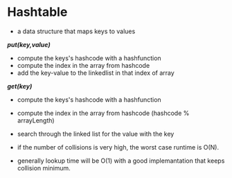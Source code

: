 # __Hashtable__

* a data structure that maps keys to values

_**put(key,value)**_

* compute the keys's hashcode with a hashfunction
* compute the index in the array from hashcode
* add the key-value to the linkedlist in that index of array

_**get(key)**_

* compute the keys's hashcode with a hashfunction
* compute the index in the array from hashcode (hashcode % arrayLength)
* search through the linked list for the value with the key

* if the number of collisions is very high, the worst case runtime is O(N).
* generally lookup time will be O(1) with a good implemantation that keeps collision minimum.
